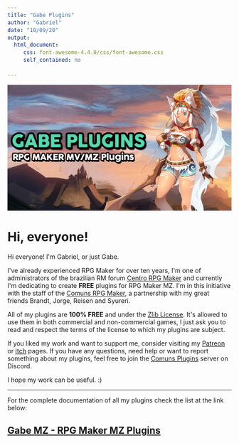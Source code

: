 ```yaml
---
title: "Gabe Plugins"
author: "Gabriel"
date: "10/09/20"
output: 
  html_document:
     css: font-awesome-4.4.0/css/font-awesome.css
     self_contained: no

---
```

![Main Thumb](images/MainThumb.png)

# Hi, everyone!

Hi everyone! I'm Gabriel, or just Gabe. 

I've already experienced RPG Maker for over ten years, I'm one of administrators of the brazilian RM forum [Centro RPG Maker](https://centrorpg.com/) and currently I'm dedicating to create **FREE** plugins for RPG Maker MZ. I'm in this initiative with the staff of the [Comuns RPG Maker](https://comuns-rpgmaker.github.io), a partnership with my great friends Brandt, Jorge, Reisen and Syureri.

All of my plugins are **100% FREE** and under the [Zlib License](https://github.com/comuns-rpgmaker/GabeMZ/blob/master/LICENSE). It's allowed to use them in both commercial and non-commercial games, I just ask you to read and respect the terms of the license to which my plugins are subject.

If you liked my work and want to support me, consider visiting my [Patreon](https://www.patreon.com/gabriel_nfd) or [Itch](https://dromarch.itch.io/) pages. If you have any questions, need help or want to report something about my plugins, feel free to join the [Comuns Plugins](https://discord.gg/GG85QRz) server on Discord.

I hope my work can be useful. :)

***

For the complete documentation of all my plugins check the list at the link below:
## [Gabe MZ - RPG Maker MZ Plugins](Plugins_MZ)